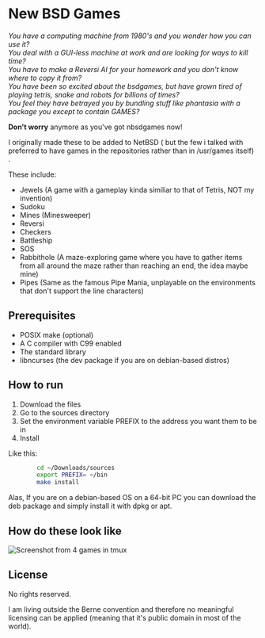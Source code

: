 # New BSD Games
<!To anyone who has been involved in development of this display system: f.. fu.. FUCK Y'ALL ! WHAT KIND OF HELLISH SHIT IS THIS?!?!?!?!??>
 *You have a computing machine from 1980's  and you wonder how you can use it? <br/>
  You deal with a GUI-less machine at work and are looking for ways to kill time? <br/>
   You have to make a Reversi AI for your homework and you don't know where to copy it from? <br/>
    You have been so excited about the bsdgames, but have grown tired of playing tetris, snake and robots for billions of times? <br/>
     You feel they have betrayed you by bundling stuff like phantasia with a package you except to contain GAMES?* <br/>

**Don't worry** anymore as you've got nbsdgames now!

I originally made these to be added to NetBSD ( but the few i talked with preferred to have games in the repositories rather than in /usr/games itself) .


These include:

* Jewels (A game with a gameplay kinda similiar to that of Tetris, NOT my invention)
* Sudoku
* Mines (Minesweeper)
* Reversi
* Checkers
* Battleship
* SOS
* Rabbithole (A maze-exploring game where you have to gather items from all around the maze rather than reaching an end, the idea maybe mine)
* Pipes (Same as the famous Pipe Mania, unplayable on the environments that don't support the line characters)

## Prerequisites

* POSIX make (optional)
* A C compiler with C99 enabled 
* The standard library
* libncurses (the dev package if you are on debian-based distros)

## How to run


1) Download the files
2) Go to the sources directory
3) Set the environment variable PREFIX to the address you want them to be in
4) Install

Like this:

``` sh
        cd ~/Downloads/sources
        export PREFIX= ~/bin
        make install
```

Alas, If you are on a debian-based OS on a 64-bit PC you can download the deb package and simply install it with dpkg or apt.

## How do these look like
![Screenshot from 4 games in tmux](https://raw.githubusercontent.com/untakenstupidnick/new-bsd-games/master/screenshot.png)


## License
No rights reserved.

I am living outside the Berne convention and therefore no meaningful licensing can be applied (meaning that it's public domain in most of the world).


